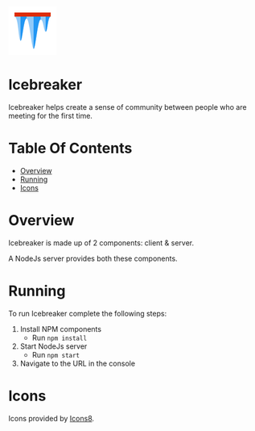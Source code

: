 ![Icicles hanging down](/img/icon.png)  
# Icebreaker
Icebreaker helps create a sense of community between people who are meeting for 
the first time.

# Table Of Contents
- [Overview](#overview)
- [Running](#running)
- [Icons](#icons)

# Overview
Icebreaker is made up of 2 components: client & server.  

A NodeJs server provides both these components.  

# Running
To run Icebreaker complete the following steps:

1. Install NPM components
	- Run `npm install`
2. Start NodeJs server
	- Run `npm start`
3. Navigate to the URL in the console

# Icons
Icons provided by [Icons8](https://icons8.com).

